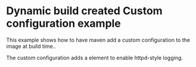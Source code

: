 # Dynamic build created Custom configuration example

This example shows how to have maven add a custom configuration to the image at build time..

The custom configuration adds a <Valve> element to enable httpd-style
logging.

